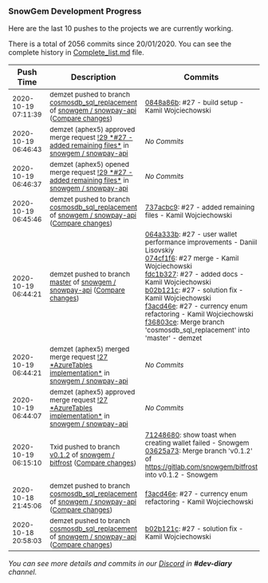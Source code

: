 
### SnowGem Development Progress

Here are the last 10 pushes to the projects we are currently working.

There is a total of 2056 commits since 20/01/2020. You can see the complete history in
 [Complete_list.md](Complete_list.md) file.

| Push Time | Description | Commits |
| --- | --- | --- |
| <sub>2020-10-19 07:11:39</sub> | <sub>demzet pushed to branch [cosmosdb\_sql\_replacement](https://gitlab.com/snowgem/snowpay-api/commits/cosmosdb_sql_replacement) of [snowgem / snowpay\-api](https://gitlab.com/snowgem/snowpay-api) ([Compare changes](https://gitlab.com/snowgem/snowpay-api/compare/737acbc9c7b9415e76c234122b31ec4fc64efeb2...0848a86b931b90f7923a92b9861ec7e30e184144))</sub> | <sub>[0848a86b](https://gitlab.com/snowgem/snowpay-api/-/commit/0848a86b931b90f7923a92b9861ec7e30e184144): #27 - build setup - Kamil Wojciechowski</sub> |
| <sub>2020-10-19 06:46:43</sub> | <sub>demzet (aphex5) approved merge request [\!29 \*\#27 \- added remaining files\*](https://gitlab.com/snowgem/snowpay-api/-/merge_requests/29) in [snowgem / snowpay\-api](https://gitlab.com/snowgem/snowpay-api)</sub> | <sub>_No Commits_</sub> |
| <sub>2020-10-19 06:46:37</sub> | <sub>demzet (aphex5) opened merge request [\!29 \*\#27 \- added remaining files\*](https://gitlab.com/snowgem/snowpay-api/-/merge_requests/29) in [snowgem / snowpay\-api](https://gitlab.com/snowgem/snowpay-api)</sub> | <sub>_No Commits_</sub> |
| <sub>2020-10-19 06:45:46</sub> | <sub>demzet pushed to branch [cosmosdb\_sql\_replacement](https://gitlab.com/snowgem/snowpay-api/commits/cosmosdb_sql_replacement) of [snowgem / snowpay\-api](https://gitlab.com/snowgem/snowpay-api) ([Compare changes](https://gitlab.com/snowgem/snowpay-api/compare/f3acd46e26683a7e4aba95ab8565a8dc63fe8a42...737acbc9c7b9415e76c234122b31ec4fc64efeb2))</sub> | <sub>[737acbc9](https://gitlab.com/snowgem/snowpay-api/-/commit/737acbc9c7b9415e76c234122b31ec4fc64efeb2): #27 - added remaining files - Kamil Wojciechowski</sub> |
| <sub>2020-10-19 06:44:21</sub> | <sub>demzet pushed to branch [master](https://gitlab.com/snowgem/snowpay-api/commits/master) of [snowgem / snowpay\-api](https://gitlab.com/snowgem/snowpay-api) ([Compare changes](https://gitlab.com/snowgem/snowpay-api/compare/b399163981964242fa00a3bd10d7156dfcb2187a...f36803cedaf686b331caf64ba4bb4610fc3e0c9e))</sub> | <sub>[064a333b](https://gitlab.com/snowgem/snowpay-api/-/commit/064a333bdfbc006ba8839c4b440a37c9b56f1165): #27 - user wallet performance improvements - Daniil Lisovskiy<br>[074cf1f6](https://gitlab.com/snowgem/snowpay-api/-/commit/074cf1f6894222be1cc4e51bf62c478cb65900cd): #27 merge - Kamil Wojciechowski<br>[fdc1b327](https://gitlab.com/snowgem/snowpay-api/-/commit/fdc1b3273fbf83db8b5080e9fc04034612c576f6): #27 - added docs - Kamil Wojciechowski<br>[b02b121c](https://gitlab.com/snowgem/snowpay-api/-/commit/b02b121cce43116365ffcdea716cc38bfd106d1c): #27 - solution fix - Kamil Wojciechowski<br>[f3acd46e](https://gitlab.com/snowgem/snowpay-api/-/commit/f3acd46e26683a7e4aba95ab8565a8dc63fe8a42): #27 - currency enum refactoring - Kamil Wojciechowski<br>[f36803ce](https://gitlab.com/snowgem/snowpay-api/-/commit/f36803cedaf686b331caf64ba4bb4610fc3e0c9e): Merge branch 'cosmosdb_sql_replacement' into 'master' - demzet</sub> |
| <sub>2020-10-19 06:44:21</sub> | <sub>demzet (aphex5) merged merge request [\!27 \*AzureTables implementation\*](https://gitlab.com/snowgem/snowpay-api/-/merge_requests/27) in [snowgem / snowpay\-api](https://gitlab.com/snowgem/snowpay-api)</sub> | <sub>_No Commits_</sub> |
| <sub>2020-10-19 06:44:07</sub> | <sub>demzet (aphex5) approved merge request [\!27 \*AzureTables implementation\*](https://gitlab.com/snowgem/snowpay-api/-/merge_requests/27) in [snowgem / snowpay\-api](https://gitlab.com/snowgem/snowpay-api)</sub> | <sub>_No Commits_</sub> |
| <sub>2020-10-19 06:15:10</sub> | <sub>Txid pushed to branch [v0\.1\.2](https://gitlab.com/snowgem/bitfrost/commits/v0.1.2) of [snowgem / bitfrost](https://gitlab.com/snowgem/bitfrost) ([Compare changes](https://gitlab.com/snowgem/bitfrost/compare/1e86f0381c3cce57ba5398bd7a07137af218e2cd...03625a73f886eb4d608ffe9fb79c58b727f959c2))</sub> | <sub>[71248680](https://gitlab.com/snowgem/bitfrost/-/commit/7124868048a2c7d968ce0b7c84886aaf0a27b71a): show toast when creating wallet failed - Snowgem<br>[03625a73](https://gitlab.com/snowgem/bitfrost/-/commit/03625a73f886eb4d608ffe9fb79c58b727f959c2): Merge branch 'v0.1.2' of https://gitlab.com/snowgem/bitfrost into v0.1.2 - Snowgem</sub> |
| <sub>2020-10-18 21:45:06</sub> | <sub>demzet pushed to branch [cosmosdb\_sql\_replacement](https://gitlab.com/snowgem/snowpay-api/commits/cosmosdb_sql_replacement) of [snowgem / snowpay\-api](https://gitlab.com/snowgem/snowpay-api) ([Compare changes](https://gitlab.com/snowgem/snowpay-api/compare/b02b121cce43116365ffcdea716cc38bfd106d1c...f3acd46e26683a7e4aba95ab8565a8dc63fe8a42))</sub> | <sub>[f3acd46e](https://gitlab.com/snowgem/snowpay-api/-/commit/f3acd46e26683a7e4aba95ab8565a8dc63fe8a42): #27 - currency enum refactoring - Kamil Wojciechowski</sub> |
| <sub>2020-10-18 20:58:03</sub> | <sub>demzet pushed to branch [cosmosdb\_sql\_replacement](https://gitlab.com/snowgem/snowpay-api/commits/cosmosdb_sql_replacement) of [snowgem / snowpay\-api](https://gitlab.com/snowgem/snowpay-api) ([Compare changes](https://gitlab.com/snowgem/snowpay-api/compare/fdc1b3273fbf83db8b5080e9fc04034612c576f6...b02b121cce43116365ffcdea716cc38bfd106d1c))</sub> | <sub>[b02b121c](https://gitlab.com/snowgem/snowpay-api/-/commit/b02b121cce43116365ffcdea716cc38bfd106d1c): #27 - solution fix - Kamil Wojciechowski</sub> |

_You can see more details and commits in our [Discord](https://discord.gg/zumGnbg) in **#dev-diary** channel._
